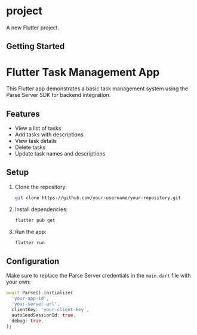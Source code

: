 # project

A new Flutter project.

## Getting Started

# Flutter Task Management App

This Flutter app demonstrates a basic task management system using the Parse Server SDK for backend integration.

## Features

- View a list of tasks
- Add tasks with descriptions
- View task details
- Delete tasks
- Update task names and descriptions

## Setup

1. Clone the repository:

    ```bash
    git clone https://github.com/your-username/your-repository.git
    ```

2. Install dependencies:

    ```bash
    flutter pub get
    ```

3. Run the app:

    ```bash
    flutter run
    ```

## Configuration

Make sure to replace the Parse Server credentials in the `main.dart` file with your own:

```dart
await Parse().initialize(
  'your-app-id',
  'your-server-url',
  clientKey: 'your-client-key',
  autoSendSessionId: true,
  debug: true,
);
